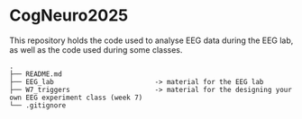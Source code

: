 # CogNeuro2025
This repository holds the code used to analyse EEG data during the EEG lab, as well as the code used during some classes.


```
.
├── README.md
├── EEG_lab                         -> material for the EEG lab
├── W7_triggers                     -> material for the designing your own EEG experiment class (week 7)
└── .gitignore
```